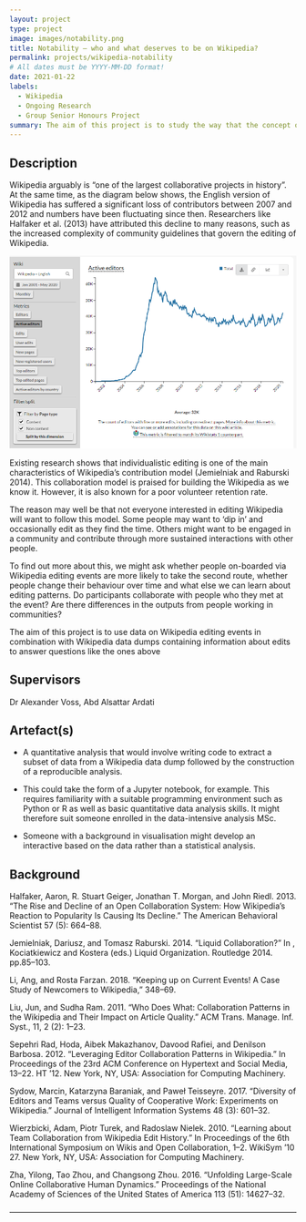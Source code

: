 ```yaml
---
layout: project
type: project
image: images/notability.png
title: Notability – who and what deserves to be on Wikipedia?
permalink: projects/wikipedia-notability
# All dates must be YYYY-MM-DD format!
date: 2021-01-22
labels:
  - Wikipedia
  - Ongoing Research
  - Group Senior Honours Project
summary: The aim of this project is to study the way that the concept of notability operates in the Wikipedia community.
---
```


## Description

Wikipedia arguably is “one of the largest collaborative projects in history”. At the same time, as the diagram below shows, the English version of Wikipedia has suffered a significant loss of contributors between 2007 and 2012 and numbers have been fluctuating since then. Researchers like Halfaker et al. (2013) have attributed this decline to many reasons, such as the increased complexity of community guidelines that govern the editing of Wikipedia.

<div class="ui medium rounded images">
  <img class="ui image" src="../images/wikipedia_editors.png">
</div>

Existing research shows that individualistic editing is one of the main characteristics of Wikipedia’s contribution model (Jemielniak and Raburski 2014). This collaboration model is praised for building the Wikipedia as we know it. However, it is also known for a poor volunteer retention rate.

The reason may well be that not everyone interested in editing Wikipedia will want to follow this model. Some people may want to ‘dip in’ and occasionally edit as they find the time. Others might want to be engaged in a community and contribute through more sustained interactions with other people.

To find out more about this, we might ask whether people on-boarded via Wikipedia editing events are more likely to take the second route, whether people change their behaviour over time and what else we can learn about editing patterns. Do participants collaborate with people who they met at the event? Are there differences in the outputs from people working in communities?

The aim of this project is to use data on Wikipedia editing events in combination with Wikipedia data dumps containing information about edits to answer questions like the ones above

## Supervisors
Dr Alexander Voss, Abd Alsattar Ardati

## Artefact(s)

- A quantitative analysis that would involve writing code to extract a subset of data from a Wikipedia data dump followed by the construction of a reproducible analysis.

- This could take the form of a Jupyter notebook, for example. This requires familiarity with a suitable programming environment such as Python or R as well as basic quantitative data analysis skills. It might therefore suit someone enrolled in the data-intensive analysis MSc.

- Someone with a background in visualisation might develop an interactive based on the data rather than a statistical analysis.

## Background

Halfaker, Aaron, R. Stuart Geiger, Jonathan T. Morgan, and John Riedl. 2013. “The Rise and Decline of an Open Collaboration System: How Wikipedia’s Reaction to Popularity Is Causing Its Decline.” The American Behavioral Scientist 57 (5): 664–88.

Jemielniak, Dariusz, and Tomasz Raburski. 2014. “Liquid Collaboration?” In , Kociatkiewicz and Kostera (eds.) Liquid Organization. Routledge 2014. pp.85–103.

Li, Ang, and Rosta Farzan. 2018. “Keeping up on Current Events! A Case Study of Newcomers to Wikipedia,” 348–69.

Liu, Jun, and Sudha Ram. 2011. “Who Does What: Collaboration Patterns in the Wikipedia and Their Impact on Article Quality.” ACM Trans. Manage. Inf. Syst., 11, 2 (2): 1–23.

Sepehri Rad, Hoda, Aibek Makazhanov, Davood Rafiei, and Denilson Barbosa. 2012. “Leveraging Editor Collaboration Patterns in Wikipedia.” In Proceedings of the 23rd ACM Conference on Hypertext and Social Media, 13–22. HT ’12. New York, NY, USA: Association for Computing Machinery.

Sydow, Marcin, Katarzyna Baraniak, and Paweł Teisseyre. 2017. “Diversity of Editors and Teams versus Quality of Cooperative Work: Experiments on Wikipedia.” Journal of Intelligent Information Systems 48 (3): 601–32.

Wierzbicki, Adam, Piotr Turek, and Radoslaw Nielek. 2010. “Learning about Team Collaboration from Wikipedia Edit History.” In Proceedings of the 6th International Symposium on Wikis and Open Collaboration, 1–2. WikiSym ’10 27. New York, NY, USA: Association for Computing Machinery.

Zha, Yilong, Tao Zhou, and Changsong Zhou. 2016. “Unfolding Large-Scale Online Collaborative Human Dynamics.” Proceedings of the National Academy of Sciences of the United States of America 113 (51): 14627–32.

――――――――――――――――――――――――――――――――――――

